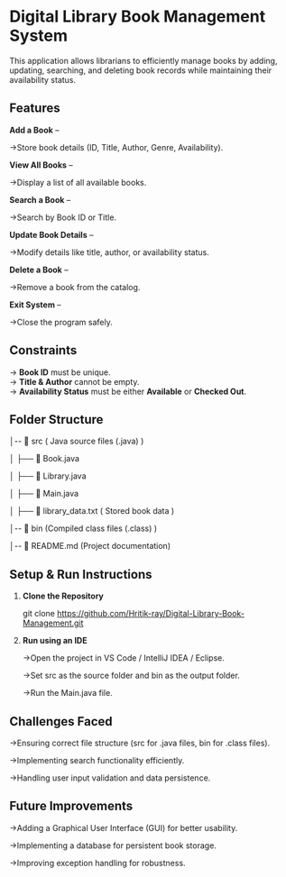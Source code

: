 # Digital Library Book Management System

This application allows librarians to efficiently manage books by adding, updating, searching, and deleting book records while maintaining their availability status.

##  Features
 **Add a Book** – 
 
 ->Store book details (ID, Title, Author, Genre, Availability). 

 **View All Books** – 
 
 ->Display a list of all available books. 
 
 **Search a Book** – 
 
 ->Search by Book ID or Title.  
 
 **Update Book Details** – 
 
 ->Modify details like title, author, or availability status.  
 
 **Delete a Book** –
 
 ->Remove a book from the catalog.
 
 **Exit System** – 
 
 ->Close the program safely. 
 

 
##  Constraints
-> **Book ID** must be unique.  
-> **Title & Author** cannot be empty.  
-> **Availability Status** must be either **Available** or **Checked Out**.  


## Folder Structure
  
│-- 📁 src        ( Java source files (.java) )

│   ├── 📄 Book.java  

│   ├── 📄 Library.java  

│   ├── 📄 Main.java

│   ├── 📄 library_data.txt ( Stored book data )

│-- 📁 bin        (Compiled class files (.class) )

│-- 📄 README.md  (Project documentation)


##  Setup & Run Instructions


1. **Clone the Repository**  
   
     git clone https://github.com/Hritik-ray/Digital-Library-Book-Management.git

  

 2. **Run using an IDE**
 
     ->Open the project in VS Code / IntelliJ IDEA / Eclipse.

     ->Set src as the source folder and bin as the output folder.

     ->Run the Main.java file.

   


## Challenges Faced
->Ensuring correct file structure (src for .java files, bin for .class files).

->Implementing search functionality efficiently.

->Handling user input validation and data persistence.



## Future Improvements
->Adding a Graphical User Interface (GUI) for better usability.

->Implementing a database for persistent book storage.

->Improving exception handling for robustness.









